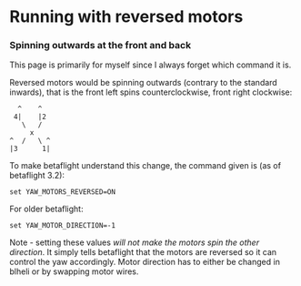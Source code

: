 # Running with reversed motors

### Spinning outwards at the front and back

This page is primarily for myself since I always forget which command it is.

Reversed motors would be spinning outwards (contrary to the standard inwards), that is the front left spins counterclockwise, front right clockwise:

      ^    ^
     4|    |2
       \   /
         x
    ^  /   \ ^
    |3      1|

To make betaflight understand this change, the command given is (as of betaflight 3.2):

    set YAW_MOTORS_REVERSED=ON

For older betaflight:

    set YAW_MOTOR_DIRECTION=-1

Note - setting these values _will not make the motors spin the other direction_. It simply tells betaflight that the motors are reversed so it can control the yaw accordingly. Motor direction has to either be changed in blheli or by swapping motor wires.
